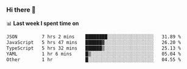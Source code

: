 ### Hi there 👋

<!--
**DBvc/DBvc** is a ✨ _special_ ✨ repository because its `README.md` (this file) appears on your GitHub profile.

Here are some ideas to get you started:

- 🔭 I’m currently working on ...
- 🌱 I’m currently learning ...
- 👯 I’m looking to collaborate on ...
- 🤔 I’m looking for help with ...
- 💬 Ask me about ...
- 📫 How to reach me: ...
- 😄 Pronouns: ...
- ⚡ Fun fact: ...
-->

📊 **Last week I spent time on**
<!--START_SECTION:waka-->

```txt
JSON         7 hrs 2 mins    ████████░░░░░░░░░░░░░░░░░   31.89 %
JavaScript   5 hrs 47 mins   ██████▓░░░░░░░░░░░░░░░░░░   26.20 %
TypeScript   5 hrs 32 mins   ██████▒░░░░░░░░░░░░░░░░░░   25.13 %
YAML         1 hr 6 mins     █▒░░░░░░░░░░░░░░░░░░░░░░░   05.04 %
Other        1 hr            █░░░░░░░░░░░░░░░░░░░░░░░░   04.55 %
```

<!--END_SECTION:waka-->
